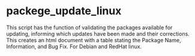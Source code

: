 # packege_update_linux
This script has the function of validating the packages available for updating, informing which updates have been made and their corrections.  This creates an html document with a table stating the Package Name, Information, and Bug Fix.  For Debian and RedHat linux.
